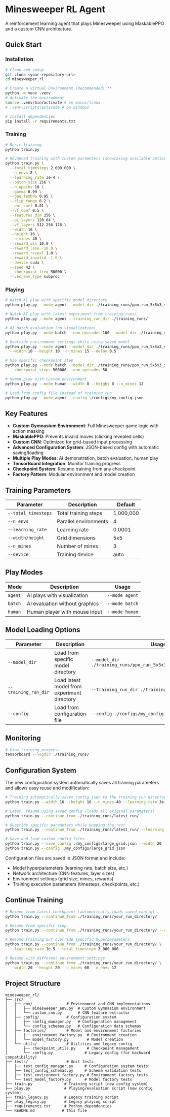 # Minesweeper RL Agent

A reinforcement learning agent that plays Minesweeper using MaskablePPO and a custom CNN architecture.

## Quick Start

### Installation

```bash
# Clone and setup
git clone <your-repository-url>
cd minesweeper_rl

# Create a Virtual Environment (Recommended):**
python -m venv .venv
# Activate the environment
source .venv/bin/activate # on macos/linux
# .venv\Scripts\activate # on windows

# Install dependencies
pip install -r requirements.txt
```

### Training

```bash
# Basic training
python train.py

# Advanced training with custom parameters (showcasing available options)
python train.py \
  --total_timesteps 2_000_000 \
  --n_envs 8 \
  --learning_rate 3e-4 \
  --batch_size 256 \
  --n_epochs 10 \
  --gamma 0.99 \
  --gae_lambda 0.95 \
  --clip_range 0.2 \
  --ent_coef 0.01 \
  --vf_coef 0.5 \
  --features_dim 256 \
  --pi_layers 128 64 \
  --vf_layers 512 256 128 \
  --width 16 \
  --height 16 \
  --n_mines 40 \
  --reward_win 10.0 \
  --reward_lose -10.0 \
  --reward_reveal 1.0 \
  --reward_invalid -1.0 \
  --device cuda \
  --seed 42 \
  --checkpoint_freq 50000 \
  --vec_env_type subproc
```

### Playing

```bash
# Watch AI play with specific model directory
python play.py --mode agent --model_dir ./training_runs/ppo_run_5x5x3_seed42_20250705121812/

# Watch AI play with latest experiment from training_runs/
python play.py --mode agent --training_run_dir ./training_runs/

# AI batch evaluation (no visualization)  
python play.py --mode batch --num_episodes 100 --model_dir ./training_runs/ppo_run_5x5x3_seed42_20250705121812/

# Override environment settings while using saved model
python play.py --mode agent --model_dir ./training_runs/ppo_run_5x5x3_seed42_20250705121812/ \
  --width 10 --height 10 --n_mines 15 --delay 0.5

# Use specific checkpoint step
python play.py --mode batch --model_dir ./training_runs/ppo_run_5x5x3_seed42_20250705121812/ \
  --checkpoint_steps 500000 --num_episodes 50

# Human play with custom environment
python play.py --mode human --width 8 --height 8 --n_mines 12

# Load from config file instead of training run
python play.py --mode agent --config ./configs/my_config.json
```

## Key Features

- **Custom Gymnasium Environment**: Full Minesweeper game logic with action masking
- **MaskablePPO**: Prevents invalid moves (clicking revealed cells)
- **Custom CNN**: Optimized for grid-based input processing
- **Advanced Configuration System**: JSON-based config with automatic saving/loading
- **Multiple Play Modes**: AI demonstration, batch evaluation, human play
- **TensorBoard Integration**: Monitor training progress
- **Checkpoint System**: Resume training from any checkpoint
- **Factory Pattern**: Modular environment and model creation

## Training Parameters

| Parameter | Description | Default |
|-----------|-------------|---------|
| `--total_timesteps` | Total training steps | 1,000,000 |
| `--n_envs` | Parallel environments | 4 |
| `--learning_rate` | Learning rate | 0.0001 |
| `--width/height` | Grid dimensions | 5x5 |
| `--n_mines` | Number of mines | 3 |
| `--device` | Training device | auto |

## Play Modes

| Mode | Description | Usage |
|------|-------------|-------|
| `agent` | AI plays with visualization | `--mode agent` |
| `batch` | AI evaluation without graphics | `--mode batch` |
| `human` | Human player with mouse input | `--mode human` |

## Model Loading Options

| Parameter | Description | Usage |
|-----------|-------------|-------|
| `--model_dir` | Load from specific model directory | `--model_dir ./training_runs/ppo_run_5x5x3_seed42_20250705121812/` |
| `--training_run_dir` | Load latest model from experiment directory | `--training_run_dir ./training_runs/` |
| `--config` | Load from configuration file | `--config ./configs/my_config.json` |

## Monitoring

```bash
# View training progress
tensorboard --logdir ./training_runs/
```

## Configuration System

The new configuration system automatically saves all training parameters and allows easy reuse and modification:

```bash
# Training automatically saves config.json to the training run directory
python train.py --width 16 --height 16 --n_mines 40 --learning_rate 3e-4

# Later, resume using saved config (loads all original parameters)
python train.py --continue_from ./training_runs/latest_run/

# Override specific parameters while keeping the rest
python train.py --continue_from ./training_runs/latest_run/ --learning_rate 1e-5

# Save and load custom config files
python train.py --save_config ./my_configs/large_grid.json --width 20 --height 20
python train.py --config ./my_configs/large_grid.json
```

Configuration files are saved in JSON format and include:
- Model hyperparameters (learning rate, batch size, etc.)
- Network architecture (CNN features, layer sizes)  
- Environment settings (grid size, mines, rewards)
- Training execution parameters (timesteps, checkpoints, etc.)

## Continue Training

```bash
# Resume from latest checkpoint (automatically loads saved config)
python train.py --continue_from ./training_runs/your_run_directory/

# Resume from specific step
python train.py --continue_from ./training_runs/your_run_directory/ --continue_steps 100000

# Resume training but override specific hyperparameters
python train.py --continue_from ./training_runs/your_run_directory/ \
  --learning_rate 1e-5 --total_timesteps 3_000_000

# Resume with different environment settings
python train.py --continue_from ./training_runs/your_run_directory/ \
  --width 20 --height 20 --n_mines 60 --n_envs 12
```

## Project Structure

```
minesweeper_rl/
├── src/
│   ├── env/               # Environment and CNN implementations
│   │   ├── minesweeper_env.py  # Custom Gymnasium environment
│   │   └── custom_cnn.py       # CNN feature extractor
│   ├── config/            # Configuration system
│   │   ├── config_manager.py   # Configuration management
│   │   └── config_schemas.py   # Configuration data schemas
│   ├── factories/         # Model and environment factories
│   │   ├── environment_factory.py  # Environment creation
│   │   └── model_factory.py        # Model creation
│   └── utils/             # Utilities and legacy config
│       ├── checkpoint_utils.py     # Checkpoint management
│       └── config.py              # Legacy config (for backward compatibility)
├── tests/                 # Unit tests
│   ├── test_config_manager.py     # Configuration system tests
│   ├── test_config_schemas.py     # Schema validation tests
│   ├── test_environment_factory.py # Environment factory tests
│   └── test_model_factory.py      # Model factory tests
├── train.py              # Training script (new config system)
├── play.py               # Playing/evaluation script (new config system)
├── train_legacy.py       # Legacy training script
├── play_legacy.py        # Legacy playing script
├── requirements.txt      # Python dependencies
└── README.md            # This file
```
